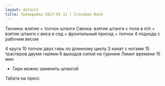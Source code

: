 ```yaml
---
layout: default
title: Тренировка 2017-01-11 | Crossbox Band
---
```


Техника: взятие + толчок штанги 
Связка: взятие штанги с пола в п/п + взятие штанги с виса в сед + фронтальный присед + толчок
4 подхода с рабочим весом

4 круга
10 толчок двух гирь по длинному циклу
3 канат с ногами
15 трастеров двумя гирями
6 выходов силой на турнике
Лимит времени 15 мин
* Гири можно заменить штангой

Табата на пресс
